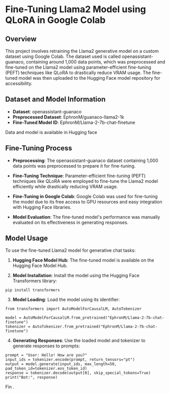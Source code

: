 
# Fine-Tuning Llama2 Model using QLoRA in Google Colab

## Overview
This project involves retraining the Llama2 generative model on a custom dataset using Google Colab. The dataset used is called openassistant-guanaco, containing around 1,000 data points, which was preprocessed and fine-tuned on the Llama2 model using parameter-efficient fine-tuning (PEFT) techniques like QLoRA to drastically reduce VRAM usage. The fine-tuned model was then uploaded to the Hugging Face model repository for accessibility.


## Dataset and Model Information



* **Dataset**: openassistant-guanaco
* **Preprocessed Dataset**: EphronM/guanaco-llama2-1k
* **Fine-Tuned Model ID**: EphronM/Llama-2-7b-chat-finetune

Data and model is available in Hugging face 


## Fine-Tuning Process

* **Preprocessing**: The openassistant-guanaco dataset containing 1,000 data points was preprocessed to prepare it for fine-tuning.

* **Fine-Tuning Technique**: Parameter-efficient fine-tuning (PEFT) techniques like QLoRA were employed to fine-tune the Llama2 model efficiently while drastically reducing VRAM usage.

* **Fine-Tuning in Google Colab**: Google Colab was used for fine-tuning the model due to its free access to GPU resources and easy integration with Hugging Face libraries.

* **Model Evaluation**: The fine-tuned model's performance was manually evaluated on its effectiveness in generating responses.

## Model Usage
To use the fine-tuned Llama2 model for generative chat tasks:

1. **Hugging Face Model Hub**: The fine-tuned model is available on the Hugging Face Model Hub.

2. **Model Installation**: Install the model using the Hugging Face Transformers library:

```
pip install transformers
```
3. **Model Loading**: Load the model using its identifier:
```
from transformers import AutoModelForCausalLM, AutoTokenizer

model = AutoModelForCausalLM.from_pretrained("EphronM/Llama-2-7b-chat-finetune")
tokenizer = AutoTokenizer.from_pretrained("EphronM/Llama-2-7b-chat-finetune")
```
4. **Generating Responses**: Use the loaded model and tokenizer to generate responses to prompts:
```
prompt = "User: Hello! How are you?"
input_ids = tokenizer.encode(prompt, return_tensors="pt")
output = model.generate(input_ids, max_length=50, pad_token_id=tokenizer.eos_token_id)
response = tokenizer.decode(output[0], skip_special_tokens=True)
print("Bot:", response)
```

Fin .